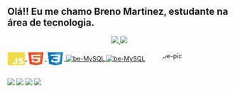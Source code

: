 ## Olá!! Eu me chamo Breno Martinez, estudante na área de tecnologia.
<div align="center">
  <a href="https://github.com/bemartinex">
  <img height="180em" src="https://github-readme-stats.vercel.app/api?username=bemartinex&show_icons=true&theme=gruvbox&include_all_commits=true&count_private=true"/>
  <img height="180em" src="https://github-readme-stats.vercel.app/api/top-langs/?username=bemartinex&layout=compact&langs_count=7&theme=gruvbox"/>
</div>
<div style="display: inline_block"><br>
  <img align="center" alt="be-Js" height="30" width="40" src="https://raw.githubusercontent.com/devicons/devicon/master/icons/javascript/javascript-plain.svg">
  <img align="center" alt="be-HTML" height="30" width="40" src="https://raw.githubusercontent.com/devicons/devicon/master/icons/html5/html5-original.svg">
  <img align="center" alt="be-CSS" height="30" width="40" src="https://raw.githubusercontent.com/devicons/devicon/master/icons/css3/css3-original.svg">
  <img align="center" alt="be-MySQL" height="30" width="40" src="https://cdn.jsdelivr.net/gh/devicons/devicon/icons/mysql/mysql-original.svg">
  <img align="center" alt="be-MySQL" height="30" width="40" src="https://cdn.jsdelivr.net/gh/devicons/devicon/icons/oracle/oracle-original.svg"">
  <img align="right" alt="be-pic" height="150" style="border-radius:50px;" 
   src="https://i.picasion.com/pic91/cc5914925fdee25ac0a0a083820d760f.gif" width="170" height="670" border="0" alt="https://picasion.com/">
</div>
  
  ##
 
<div> 
 
  <a href="https://instagram.com/bemartinex" target="_blank"><img src="https://img.shields.io/badge/-Instagram-%23E4405F?style=for-the-badge&logo=instagram&logoColor=white" target="_blank"></a>
  <a href = "brehmartinez@gmail.com"><img src="https://img.shields.io/badge/-Gmail-%23333?style=for-the-badge&logo=gmail&logoColor=white" target="_blank"></a>
  <a href="[https://www.linkedin.com/in/brenomartinez/](https://www.linkedin.com/in/breno-martins-ferreira-martinez-139b6b239/)" target="_blank"><img src="https://img.shields.io/badge/-LinkedIn-%230077B5?style=for-the-badge&logo=linkedin&logoColor=white" target="_blank"></a> 
 <a href="https://t.me/bemartinex" target="_blank"><img src="https://img.shields.io/badge/Telegram-2CA5E0?style=for-the-badge&logo=telegram&logoColor=white" target="_blank"></a> 
 
 
 
</div>
